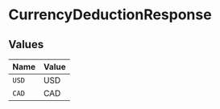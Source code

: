 # CurrencyDeductionResponse


## Values

| Name  | Value |
| ----- | ----- |
| `USD` | USD   |
| `CAD` | CAD   |